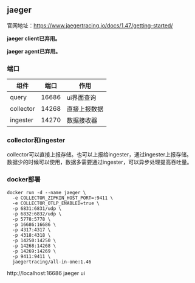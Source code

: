 ## jaeger
官网地址：https://www.jaegertracing.io/docs/1.47/getting-started/

**jaeger client已弃用。**

**jaeger agent已弃用。**

### 端口
| 组件        | 端口    | 作用     |
|-----------|-------|--------|
| query     | 16686 | ui界面查询 |
| collector | 14268 | 直接上报数据 |
| ingester  | 14270 | 数据接收器  |

### collector和ingester
collector可以直接上报存储。也可以上报给ingester，通过ingester上报存储。
数据少的时候可以使用，数据多需要通过ingester，可以异步处理提高吞吐量。

### docker部署
```shell
docker run -d --name jaeger \
  -e COLLECTOR_ZIPKIN_HOST_PORT=:9411 \
  -e COLLECTOR_OTLP_ENABLED=true \
  -p 6831:6831/udp \
  -p 6832:6832/udp \
  -p 5778:5778 \
  -p 16686:16686 \
  -p 4317:4317 \
  -p 4318:4318 \
  -p 14250:14250 \
  -p 14268:14268 \
  -p 14269:14269 \
  -p 9411:9411 \
  jaegertracing/all-in-one:1.46
  ```
http://localhost:16686 jaeger ui




